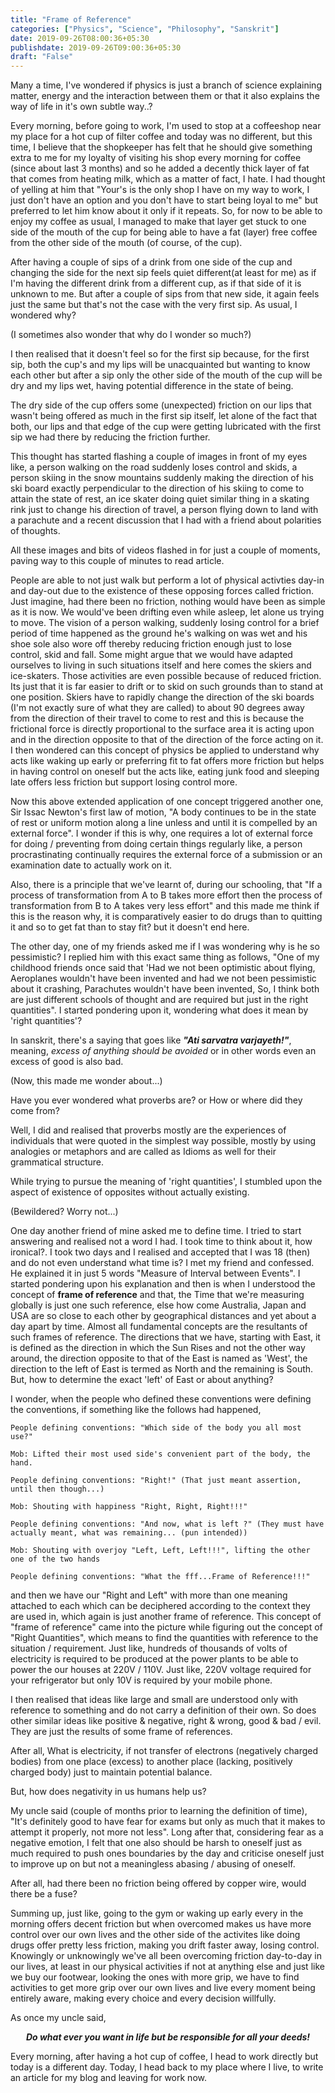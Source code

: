```yaml
---
title: "Frame of Reference"
categories: ["Physics", "Science", "Philosophy", "Sanskrit"]
date: 2019-09-26T08:00:36+05:30
publishdate: 2019-09-26T09:00:36+05:30
draft: "False"
---
```


<!-- The following information is just a perspective or a school of thought that I've been having since quiet sometime now and I just want to share -->

<!-- <center>
<i><b>Friction:</b> The force offered by the environment on the object interacting with it in the direction opposite to that of the object's exertion. 

The same principle found between the layers of fluids is called as "<b>Viscosity</b>"</i>
</center>

<br> -->

Many a time, I've wondered if physics is just a branch of science explaining matter, energy and the interaction between them or that it also explains the way of life in it's own subtle way..?

Every morning, before going to work, I'm used to stop at a coffeeshop near my place for a hot cup of filter coffee and today was no different, but this time,  I believe that the shopkeeper has felt that he should give something extra to me for my loyalty of visiting his shop every morning for coffee (since about last 3 months) and so he added a decently thick layer of fat that comes from heating milk, which as a matter of fact, I hate. I had thought of yelling at him that "Your's is the only shop I have on my way to work, I just don't have an option and you don't have to start being loyal to me" but preferred to let him know about it only if it repeats. So, for now to be able to enjoy my coffee as usual, I managed to make that layer get stuck to one side of the mouth of the cup for being able to have a fat (layer) free coffee from the other side of the mouth (of course, of the cup).

After having a couple of sips of a drink from one side of the cup and changing the side for the next sip feels quiet different(at least for me) as if I'm having the different drink from a different cup, as if that side of it is unknown to me. But after a couple of sips from that new side, it again feels just the same but that's not the case with the very first sip. As usual, I wondered why?

(I sometimes also wonder that why do I wonder so much?)

I then realised that it doesn't feel so for the first sip because, for the first sip, both the cup's and my lips will be unacquainted but wanting to know each other but after a sip only the other side of the mouth of the cup will be dry and my lips wet, having potential difference in the state of being.

The dry side of the cup offers some (unexpected) friction on our lips that wasn't being offered as much in the first sip itself, let alone of the fact that both, our lips and that edge of the cup were getting lubricated with the first sip we had there by reducing the friction further.

This thought has started flashing a couple of images in front of my eyes like, a person walking on the road suddenly loses control and skids, a person skiing in the snow mountains suddenly making the direction of his ski board exactly perpendicular to the direction of his skiing to come to attain the state of rest, an ice skater doing quiet similar thing in a skating rink just to change his direction of travel, a person flying down to land with a parachute and a recent discussion that I had with a friend about polarities of thoughts.

All these images and bits of videos flashed in for just a couple of moments, paving way to this couple of minutes to read article.

People are able to not just walk but perform a lot of physical activties day-in and day-out due to the existence of these opposing forces called friction. Just imagine, had there been no friction, nothing would have been as simple as it is now. We would've been drifting even while asleep, let alone us trying to move. The vision of a person walking, suddenly losing control for a brief period of time happened as the ground he's walking on was wet and his shoe sole also wore off thereby reducing friction enough just to lose control, skid and fall. Some might argue that we would have adapted ourselves to living in such situations itself and here comes the skiers and ice-skaters. Those activities are even possible because of reduced friction. Its just that it is far easier to drift or to skid on such grounds than to stand at one position. Skiers have to rapidly change the direction of the ski boards (I'm not exactly sure of what they are called) to about 90 degrees away from the direction of their travel to come to rest and this is because the frictional force is directly proportional to the surface area it is acting upon and in the direction opposite to that of the direction of the force acting on it. I then wondered can this concept of physics be applied to understand why acts like waking up early or preferring fit to fat offers more friction but helps in having control on oneself but the acts like, eating junk food and sleeping late offers less friction but support losing control more.

Now this above extended application of one concept triggered another one, Sir Issac Newton's first law of motion, "A body continues to be in the state of rest or uniform motion along a line unless and until it is compelled by an external force". I wonder if this is why, one requires a lot of external force for doing / preventing from doing certain things regularly like, a person procrastinating continually requires the external force of a submission or an examination date to actually work on it.

Also, there is a principle that we've learnt of, during our schooling, that "If a process of transformation from A to B takes more effort then the process of transformation from B to A takes very less effort" and this made me think if this is the reason why, it is comparatively easier to do drugs than to quitting it and so to get fat than to stay fit? but it doesn't end here.

The other day, one of my friends asked me if I was wondering why is he so pessimistic? I replied him with this exact same thing as follows, "One of my childhood friends once said that 'Had we not been optimistic about flying, Aeroplanes wouldn't have been invented and had we not been pessimistic about it crashing, Parachutes wouldn't have been invented, So, I think both are just different schools of thought and are required but just in the right quantities". I started pondering upon it, wondering what does it mean by 'right quantities'?

In sanskrit, there's a saying that goes like ***"Ati sarvatra varjayeth!"***, meaning, *excess of anything should be avoided* or in other words even an excess of good is also bad.

(Now, this made me wonder about...)

Have you ever wondered what proverbs are? or How or where did they come from?

Well, I did and realised that proverbs mostly are the experiences of individuals that were quoted in the simplest way possible, mostly by using analogies or metaphors and are called as Idioms as well for their grammatical structure.

While trying to pursue the meaning of 'right quantities', I stumbled upon the aspect of existence of opposites without actually existing.

(Bewildered? Worry not...)

One day another friend of mine asked me to define time. I tried to start answering and realised not a word I had. I took time to think about it, how ironical?. I took two days and I realised and accepted that I was 18 (then) and do not even understand what time is? I met my friend and confessed. He explained it in just 5 words "Measure of Interval between Events". I started pondering upon his explanation and then is when I understood the concept of **frame of reference** and that, the Time that we're measuring globally is just one such reference, else how come Australia, Japan and USA are so close to each other by geographical distances and yet about a day apart by time. Almost all fundamental concepts are the resultants of such frames of reference. The directions that we have, starting with East, it is defined as the direction in which the Sun Rises and not the other way around, the direction opposite to that of the East is named as 'West', the direction to the left of East is termed as North and the remaining is South. But, how to determine the exact 'left' of East or about anything?

I wonder, when the people who defined these conventions were defining the conventions, if something like the follows had happened,

    People defining conventions: "Which side of the body you all most use?"

    Mob: Lifted their most used side's convenient part of the body, the hand.

    People defining conventions: "Right!" (That just meant assertion, until then though...)

    Mob: Shouting with happiness "Right, Right, Right!!!"

    People defining conventions: "And now, what is left ?" (They must have actually meant, what was remaining... (pun intended))

    Mob: Shouting with overjoy "Left, Left, Left!!!", lifting the other one of the two hands

    People defining conventions: "What the fff...Frame of Reference!!!"

and then we have our "Right and Left" with more than one meaning attached to each which can be deciphered according to the context they are used in, which again is just another frame of reference. This concept of "frame of reference" came into the picture while figuring out the concept of "Right Quantities", which means to find the quantities with reference to the situation / requirement. Just like, hundreds of thousands of volts of electricity is required to be produced at the power plants to be able to power the our houses at 220V / 110V. Just like, 220V voltage required for your refrigerator but only 10V is required by your mobile phone.

I then realised that ideas like large and small are understood only with reference to something and do not carry a definition of their own. So does other similar ideas like positive & negative, right & wrong, good & bad / evil. They are just the results of some frame of references.

After all, What is electricity, if not transfer of electrons (negatively charged bodies) from one place (excess) to another place (lacking, positively charged body) just to maintain potential balance.

But, how does negativity in us humans help us?

My uncle said (couple of months prior to learning the definition of time), "It's definitely good to have fear for exams but only as much that it makes to attempt it properly, not more not less". Long after that, considering fear as a negative emotion, I felt that one also should be harsh to oneself just as much required to push ones boundaries by the day and criticise oneself just to improve up on but not a meaningless abasing / abusing of oneself.

After all, had there been no friction being offered by copper wire, would there be a fuse?

Summing up, just like, going to the gym or waking up early every in the morning offers decent friction but when overcomed makes us have more control over our own lives and the other side of the activites like doing drugs offer pretty less friction, making you drift faster away, losing control. Knowingly or unknowingly we've all been overcoming friction day-to-day in our lives, at least in our physical activities if not at anything else and just like we buy our footwear, looking the ones with more grip, we have to find activities to get more grip over our own lives and live every moment being entirely aware, making every choice and every decision willfully.

As once my uncle said,

<center>
<b><i>Do what ever you want in life but be responsible for all your deeds!</i></b>
</center>

Every morning, after having a hot cup of coffee, I head to work directly but today is a different day. Today, I head back to my place where I live, to write an article for my blog and leaving for work now.

<!-- I have learnt sometime ago that I have somehow picked up this habbit of trying figure out the meanings of concepts and terms / words from my experiences itself or from the context of their usage, respectively. -->